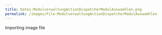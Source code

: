 ```yaml
---
title: Datei:ModulverwaltungActionDispatcherModulAuswaehlen.png
permalink: /images/File:ModulverwaltungActionDispatcherModulAuswaehlen.png/
---
```


Importing image file
